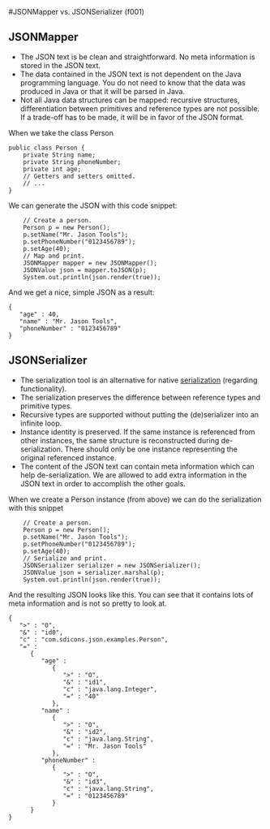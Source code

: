 #JSONMapper vs. JSONSerializer (f001)
## JSONMapper

*  The JSON text is be clean and straightforward. No meta information is stored in the JSON text.
*  The data contained in the JSON text is not dependent on the Java programming language. You do not need to know that the data was produced in Java or that it will be parsed in Java.
*  Not all Java data structures can be mapped: recursive structures, differentiation between primitives and reference types are not possible. If a trade-off has to be made, it will be in favor of the JSON format.


When we take the class Person

	public class Person {
	    private String name;
	    private String phoneNumber;
	    private int age;
	    // Getters and setters omitted.
		// ...
	}

We can generate the JSON with this code snippet:

		// Create a person.
 		Person p = new Person();
        p.setName("Mr. Jason Tools");
        p.setPhoneNumber("0123456789");
        p.setAge(40);
		// Map and print.
        JSONMapper mapper = new JSONMapper();
        JSONValue json = mapper.toJSON(p);
        System.out.println(json.render(true));

And we get a nice, simple JSON as a result:

	{
	   "age" : 40,
	   "name" : "Mr. Jason Tools",
	   "phoneNumber" : "0123456789"
	}

## JSONSerializer

*  The serialization tool is an alternative for native [serialization](http://java.sun.com/j2se/1.5.0/docs/guide/serialization/) (regarding functionality). 
*  The serialization preserves the difference between reference types and primitive types.
*  Recursive types are supported without putting the (de)serializer into an infinite loop.
*  Instance identity is preserved. If the same instance is referenced from other instances, the same structure is reconstructed during de-serialization. There should only be one instance representing the original referenced instance.
*  The content of the JSON text can contain meta information which can help de-serialization. We are allowed to add extra information in the JSON text in order to accomplish the other goals.

When we create a Person instance (from above) we can do the serialization with this snippet

		// Create a person.
        Person p = new Person();
        p.setName("Mr. Jason Tools");
        p.setPhoneNumber("0123456789");
        p.setAge(40);
		// Serialize and print.
        JSONSerializer serializer = new JSONSerializer();
        JSONValue json = serializer.marshal(p);
        System.out.println(json.render(true));

And the resulting JSON looks like this. You can see that it contains lots of meta information and is not so pretty to look at.

	{
	   ">" : "O",
	   "&" : "id0",
	   "c" : "com.sdicons.json.examples.Person",
	   "=" :
	      {
	         "age" :
	            {
	               ">" : "O",
	               "&" : "id1",
	               "c" : "java.lang.Integer",
	               "=" : "40"
	            },
	         "name" :
	            {
	               ">" : "O",
	               "&" : "id2",
	               "c" : "java.lang.String",
	               "=" : "Mr. Jason Tools"
	            },
	         "phoneNumber" :
	            {
	               ">" : "O",
	               "&" : "id3",
	               "c" : "java.lang.String",
	               "=" : "0123456789"
	            }
	      }
	}
